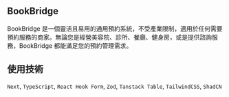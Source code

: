 ## BookBridge 
BookBridge 是一個靈活且易用的通用預約系統，不受產業限制，適用於任何需要預約服務的商家。無論您是經營美容院、診所、餐廳、健身房，或是提供諮詢服務，BookBridge 都能滿足您的預約管理需求。


## 使用技術
`Next`, `TypeScript`, `React Hook Form`, `Zod`, `Tanstack Table`, `TailwindCSS`, `ShadCN`
